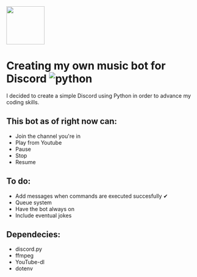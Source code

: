 <img src="https://www.adweek.com/wp-content/uploads/2021/01/DiscordLogo3-2.jpg" height="100">

# Creating my own music bot for Discord ![python](https://img.shields.io/badge/Python-3.9.5%20-brightgreen)

I decided to create a simple Discord using Python in order to advance my coding skills.

## This bot as of right now can:

- Join the channel you're in
- Play from Youtube
- Pause
- Stop
- Resume

## To do:

- Add messages when commands are executed succesfully ✔
- Queue system
- Have the bot always on
- Include eventual jokes

## Dependecies:

- discord.py
- ffmpeg
- YouTube-dl
- dotenv
